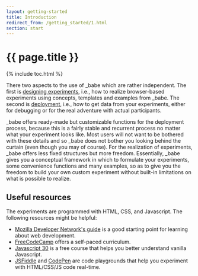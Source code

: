```yaml
---
layout: getting-started
title: Introduction
redirect_from: /getting_started/1.html
section: start
---
```


# {{ page.title }}

{% include toc.html %}

There two aspects to the use of _babe which are rather independent. The first is <a href = "/babe_site/getting-started/experiments.html">designing experiments</a>, i.e., how to realize browser-based experiments using concepts, templates and examples from _babe. The second is <a href = "/babe_site/getting-started/deployment.html">deployment</a>, i.e., how to get data from your experiments, either for debugging or for the real adventure with actual participants. 

_babe offers ready-made but customizable functions for the deployment process, because this is a fairly stable and recurrent process no matter what your experiment looks like. Most users will not want to be bothered with these details and so _babe does not bother you looking behind the curtain (even though you may of course). For the realization of experiments, _babe offers less fixed structures but more freedom. Essentially, _babe gives you a conceptual framework in which to formulate your experiments, some convenience functions and many examples, so as to give you the freedom to build your own custom experiment without built-in limitations on what is possible to realize.

## Useful resources

The experiments are programmed with HTML, CSS, and Javascript. The following resources might be helpful:
- [Mozilla Developer Network's guide](https://developer.mozilla.org/en-US/docs/Learn)  is a good starting point for learning about web development.
- [FreeCodeCamp](https://www.freecodecamp.org/) offers a self-paced curriculum.
- [Javascript 30](https://javascript30.com/) is a free course that helps you better understand vanilla Javascript.
- [JSFiddle](https://jsfiddle.net/) and [CodePen](https://codepen.io/) are code playgrounds that help you experiment with HTML/CSS/JS code real-time.
